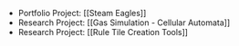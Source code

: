 
- Portfolio Project: [[Steam Eagles]]
- Research Project: [[Gas Simulation - Cellular Automata]]
- Research Project: [[Rule Tile Creation Tools]]
